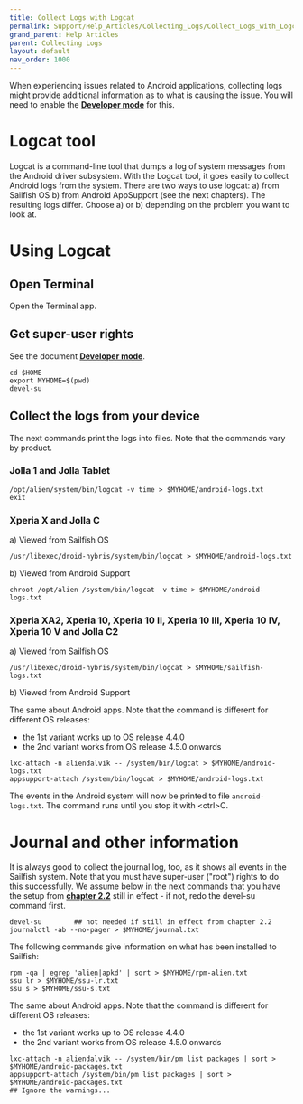 ```yaml
---
title: Collect Logs with Logcat
permalink: Support/Help_Articles/Collecting_Logs/Collect_Logs_with_Logcat/
grand_parent: Help Articles
parent: Collecting Logs
layout: default
nav_order: 1000
---
```


When experiencing issues related to Android applications, collecting logs might provide additional information as to what is causing the issue. 
You will need to enable the **[Developer mode](https://docs.sailfishos.org/Support/Help_Articles/Enabling_Developer_Mode/)** for this. 

# Logcat tool 
Logcat is a command-line tool that dumps a log of system messages from the Android driver subsystem. 
With the Logcat tool, it goes easily to collect Android logs from the system. There are two ways to use logcat: a) from Sailfish OS b) from Android AppSupport (see the next chapters). The resulting logs differ. Choose a) or b) depending on the problem you want to look at.

# Using Logcat

## Open Terminal

Open the Terminal app.

## Get super-user rights
See the document **[Developer mode](/Support/Help_Articles/Enabling_Developer_Mode/)**.
```
cd $HOME
export MYHOME=$(pwd)
devel-su 
```

## Collect the logs from your device

The next commands print the logs into files. Note that the commands vary by product.

### Jolla 1 and Jolla Tablet
```
/opt/alien/system/bin/logcat -v time > $MYHOME/android-logs.txt
exit
```
### Xperia X and Jolla C

a) Viewed from Sailfish OS

```
/usr/libexec/droid-hybris/system/bin/logcat > $MYHOME/android-logs.txt
```

b) Viewed from Android Support

```
chroot /opt/alien /system/bin/logcat -v time > $MYHOME/android-logs.txt
```

### Xperia XA2, Xperia 10, Xperia 10 II, Xperia 10 III, Xperia 10 IV, Xperia 10 V and Jolla C2

a) Viewed from Sailfish OS

```
/usr/libexec/droid-hybris/system/bin/logcat > $MYHOME/sailfish-logs.txt
```

b) Viewed from Android Support

The same about Android apps. Note that the command is different for different OS releases:
* the 1st variant works up to OS release 4.4.0
* the 2nd variant works from OS release 4.5.0 onwards

```
lxc-attach -n aliendalvik -- /system/bin/logcat > $MYHOME/android-logs.txt
appsupport-attach /system/bin/logcat > $MYHOME/android-logs.txt
```
The events in the Android system will now be printed to file ```android-logs.txt```. The command runs until you stop it with \<ctrl\>C. 



# Journal and other information
It is always good to collect the journal log, too, as it shows all events in the Sailfish system. 
Note that you must have super-user ("root") rights to do this successfully. We assume below in the next commands that you have the setup from **[chapter 2.2](#get-super-user-rights)** still in effect - if not, redo the devel-su command first.

```
devel-su        ## not needed if still in effect from chapter 2.2
journalctl -ab --no-pager > $MYHOME/journal.txt
```

The following commands give information on what has been installed to Sailfish: 
```
rpm -qa | egrep 'alien|apkd' | sort > $MYHOME/rpm-alien.txt
ssu lr > $MYHOME/ssu-lr.txt
ssu s > $MYHOME/ssu-s.txt
```

The same about Android apps. Note that the command is different for different OS releases:
* the 1st variant works up to OS release 4.4.0
* the 2nd variant works from OS release 4.5.0 onwards

```
lxc-attach -n aliendalvik -- /system/bin/pm list packages | sort > $MYHOME/android-packages.txt
appsupport-attach /system/bin/pm list packages | sort > $MYHOME/android-packages.txt
## Ignore the warnings...

```


